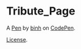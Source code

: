 # Tribute_Page
A [Pen](https://codepen.io/spoonable/pen/jwKGWm) by [binh](http://codepen.io/spoonable) on [CodePen](http://codepen.io/).

[License](https://codepen.io/spoonable/pen/jwKGWm/license).
